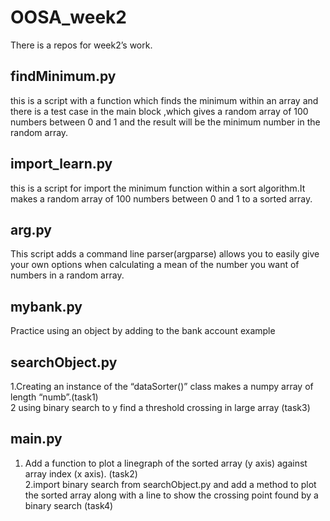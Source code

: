 # OOSA_week2
There is a repos for week2’s work.
## findMinimum.py
this is a script with a function which finds the minimum within an array and there is  a test case in the main block ,which gives a random array of 100 numbers between 0 and 1 and the result will be the minimum number in the random array.
## import_learn.py
this is a script for import the minimum function within a sort algorithm.It makes a random array of 100 numbers between 0 and 1 to a sorted array.
## arg.py
This script adds a command line parser(argparse) allows you to easily give your own options when calculating a mean of the number you want of numbers in a random array.
## mybank.py
Practice using an object by adding to the bank account example
## searchObject.py
1.Creating an instance of the “dataSorter()” class makes a numpy array of length “numb”.(task1)  
2 using binary search to y find a threshold crossing in large array (task3)
## main.py
1. Add a function to plot a linegraph of the sorted array (y axis) against array index (x axis). (task2)  
2.import binary search from searchObject.py and add a method to plot the sorted array along with a line to show the crossing point found by a binary search (task4)

